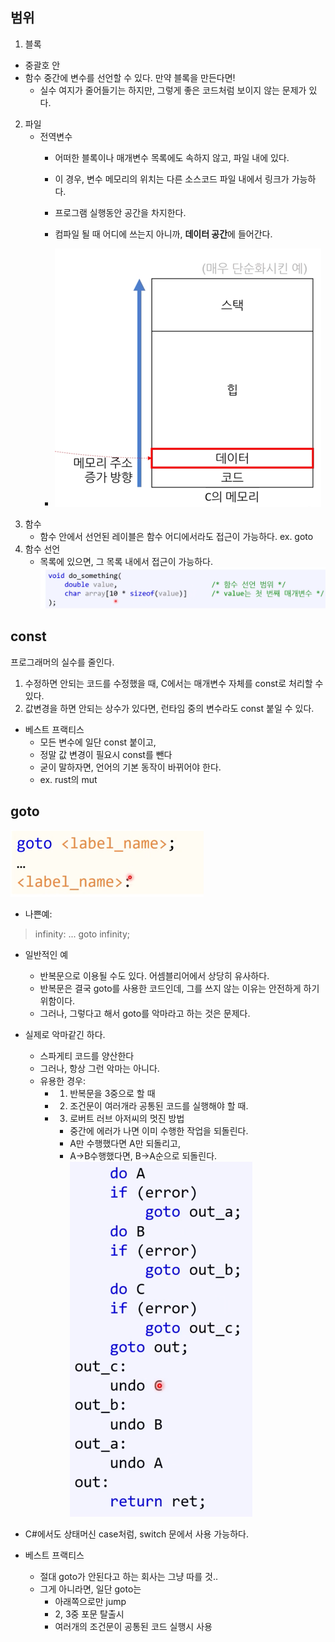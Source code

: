 ## 범위
1. 블록
  - 중괄호 안
  - 함수 중간에 변수를 선언할 수 있다. 만약 블록을 만든다면!
    - 실수 여지가 줄어들기는 하지만, 그렇게 좋은 코드처럼 보이지 않는 문제가 있다.
2. 파일
   - 전역변수
      - 어떠한 블록이나 매개변수 목록에도 속하지 않고, 파일 내에 있다. 
      - 이 경우, 변수 메모리의 위치는 다른 소스코드 파일 내에서 링크가 가능하다. 
      - 프로그램 실행동안 공간을 차지한다. 
      - 컴파일 될 때 어디에 쓰는지 아니까, **데이터 공간**에 들어간다. 

      - ![img_5.png](img_5.png)
3. 함수
   - 함수 안에서 선언된 레이블은 함수 어디에서라도 접근이 가능하다. ex. goto
4. 함수 선언
   - 목록에 있으면, 그 목록 내에서 접근이 가능하다. 
![img_2.png](img_2.png)

## const 
프로그래머의 실수를 줄인다. 
1. 수정하면 안되는 코드를 수정했을 때, C에서는 매개변수 자체를 const로 처리할 수 있다. 
2. 값변경을 하면 안되는 상수가 있다면, 런타임 중의 변수라도 const 붙일 수 있다. 
- 베스트 프랙티스
  - 모든 변수에 일단 const 붙이고, 
  - 정말 값 변경이 필요시 const를 뺀다
  - 굳이 말하자면, 언어의 기본 동작이 바뀌어야 한다. 
  - ex. rust의 mut
## goto
![img_3.png](img_3.png)
- 나쁜예: 

> infinity:
>   ...
> goto infinity;

- 일반적인 예
  - 반복문으로 이용될 수도 있다. 어셈블리어에서 상당히 유사하다. 
  - 반복문은 결국 goto를 사용한 코드인데, 그를 쓰지 않는 이유는 안전하게 하기위함이다. 
  - 그러나, 그렇다고 해서 goto를 악마라고 하는 것은 문제다.
- 실제로 악마같긴 하다.
  - 스파게티 코드를 양산한다 
  - 그러나, 항상 그런 악마는 아니다. 
  - 유용한 경우: 
    - 1. 반복문을 3중으로 할 때
    - 2. 조건문이 여러개라 공통된 코드를 실행해야 할 때.
    - 3. 로버트 러브 아저씨의 멋진 방법
        - 중간에 에러가 나면 이미 수행한 작업을 되돌린다.
        - A만 수행했다면 A만 되돌리고,
        - A->B수행했다면, B->A순으로 되돌린다.
![img_4.png](img_4.png)

- C#에서도 상태머신 case처럼, switch 문에서 사용 가능하다.
- 베스트 프랙티스
  - 절대 goto가 안된다고 하는 회사는 그냥 따를 것..
  - 그게 아니라면, 일단 goto는
    - 아래쪽으로만 jump
    - 2, 3중 포문 탈출시
    - 여러개의 조건문이 공통된 코드 실행시 사용